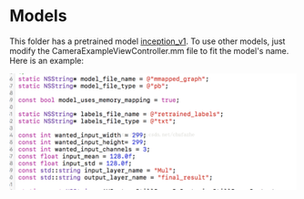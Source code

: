 # Models
This folder has a pretrained model [inception_v1](https://storage.googleapis.com/download.tensorflow.org/models/inception5h.zip).
To use other models, just modify the CameraExampleViewController.mm file to fit the model's name. Here is an example:

![alt text](https://github.com/EricZhengAZ/Lable-Track1EC601/blob/master/old_apps/iOS_app/camera/data/image01.png)
